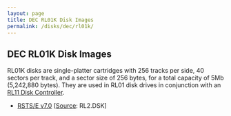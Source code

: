 ```yaml
---
layout: page
title: DEC RL01K Disk Images
permalink: /disks/dec/rl01k/
---
```


DEC RL01K Disk Images
---------------------

RL01K disks are single-platter cartridges with 256 tracks per side, 40 sectors per track, and a sector size of
256 bytes, for a total capacity of 5Mb (5,242,880 bytes).  They are used in RL01 disk drives in conjunction
with an [RL11 Disk Controller](/devices/pdp11/rl11/).

* [RSTS/E v7.0](rstsev70/) [[Source](http://skn.noip.me/pdp11/): RL2.DSK]
